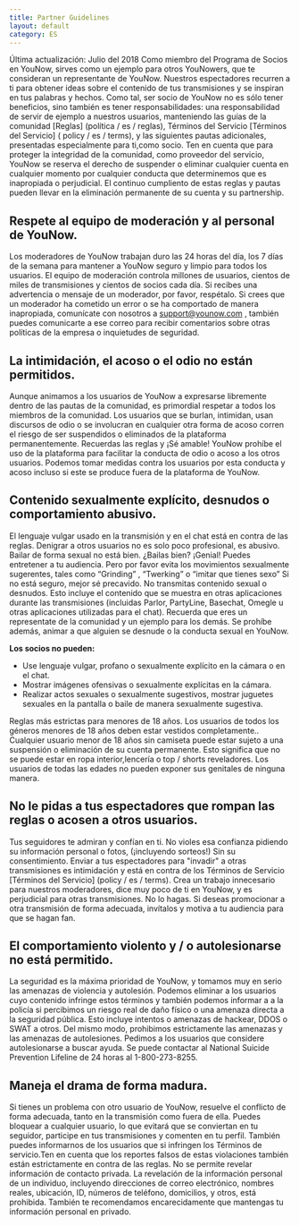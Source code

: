 ```yaml
---
title: Partner Guidelines
layout: default
category: ES
---
```


Última actualización: Julio del 2018
Como miembro del Programa de Socios en YouNow, sirves  como un ejemplo para otros YouNowers, que te consideran un representante de YouNow. Nuestros espectadores recurren a ti para obtener ideas sobre el contenido de tus transmisiones y se inspiran en tus palabras y hechos. Como tal, ser socio de YouNow no es sólo tener beneficios, sino también es tener responsabilidades: una responsabilidad de servir de ejemplo a nuestros usuarios, manteniendo las guías de la comunidad [Reglas] (política / es / reglas), Términos del Servicio [Términos del Servicio] ( policy / es / terms), y las siguientes pautas adicionales, presentadas especialmente para ti,como socio.
Ten en cuenta que para proteger la integridad de la comunidad, como proveedor del servicio, YouNow se reserva el derecho de suspender o eliminar cualquier cuenta en cualquier momento por cualquier conducta que determinemos que es inapropiada o perjudicial. El continuo cumpliento de estas reglas y pautas pueden llevar en la eliminación permanente de su cuenta y su partnership.

## Respete al equipo de moderación y al personal de YouNow.
Los moderadores de YouNow trabajan duro las 24 horas del día, los 7 días de la semana para mantener a YouNow seguro y limpio para todos los usuarios. El equipo de moderación controla millones de usuarios, cientos de miles de transmisiones y cientos de socios cada día. Si recibes una advertencia o mensaje de un moderador, por favor, respétalo. Si crees que un moderador ha cometido un error o se ha comportado de manera inapropiada, comunícate con nosotros a support@younow.com , también puedes comunicarte a ese correo para recibir comentarios sobre otras políticas de la empresa o inquietudes de seguridad.

## La intimidación, el acoso o el odio no están permitidos.
Aunque animamos a los usuarios de YouNow a expresarse libremente dentro de las pautas de la comunidad, es primordial respetar a todos los miembros de la comunidad. Los usuarios que se burlan, intimidan, usan discursos de odio o se involucran en cualquier otra forma de acoso corren el riesgo de ser suspendidos o eliminados de la plataforma permanentemente. Recuerdas las reglas y ¡Sé amable!
YouNow prohíbe el uso de la plataforma para facilitar la conducta de odio o acoso a los otros usuarios. Podemos tomar medidas contra los usuarios por esta conducta y acoso incluso si este se produce fuera de la plataforma de YouNow.

## Contenido sexualmente explícito, desnudos o comportamiento abusivo.
El lenguaje vulgar usado en la transmisión y en el chat está en contra de las reglas. Denigrar a otros usuarios no es solo poco profesional, es abusivo.
Bailar de forma sexual no está bien. ¿Bailas bien? ¡Genial! Puedes entretener a tu audiencia. Pero por favor evita los movimientos sexualmente sugerentes, tales como “Grinding” , “Twerking” o “imitar que tienes sexo”  Si no está seguro, mejor sé precavido.
No transmitas contenido sexual o desnudos. Esto incluye el contenido que se muestra en otras aplicaciones durante las transmisiones (incluidas Parlor, PartyLine, Basechat, Omegle u otras aplicaciones utilizadas para el chat). Recuerda que eres un representate de la comunidad y un ejemplo para los demás. Se prohíbe además, animar a que alguien se desnude o la conducta sexual en YouNow.

**Los socios no pueden:**
- Use lenguaje vulgar, profano o sexualmente explícito en la cámara o en el chat.
- Mostrar imágenes ofensivas o sexualmente explícitas en la cámara.
- Realizar actos sexuales o sexualmente sugestivos, mostrar juguetes sexuales en la pantalla o baile de manera sexualmente sugestiva.

Reglas más estrictas para menores de 18 años. Los usuarios de todos los géneros menores de 18 años deben estar vestidos completamente.. Cualquier usuario menor de 18 años sin camiseta puede estar sujeto a una suspensión o eliminación de su cuenta  permanente. Esto significa que no se puede estar en ropa interior,lencería o top / shorts reveladores. Los usuarios de todas las edades no pueden exponer sus genitales de ninguna manera.
 
## No le pidas a tus espectadores que rompan las reglas o acosen a otros usuarios.
Tus seguidores te admiran y confían en ti. No violes esa confianza pidiendo su información personal o fotos,  (¡incluyendo sorteos!) Sin su consentimiento.
Enviar a tus espectadores para "invadir" a otras transmisiones es intimidación y está en contra de los Términos de Servicio [Términos del Servicio] (policy / es / terms). Crea un trabajo innecesario para nuestros moderadores, dice muy poco de ti en YouNow, y es perjudicial para otras transmisiones. No lo hagas. Si deseas promocionar a otra transmisión ​​de forma adecuada, invítalos y motiva a tu audiencia para que se hagan fan.

## El comportamiento violento y / o autolesionarse no está permitido.
La seguridad es la máxima prioridad de YouNow, y tomamos muy en serio las amenazas de violencia y autolesión. Podemos eliminar a los usuarios cuyo contenido infringe estos términos y también podemos informar a  a la policía si percibimos un riesgo real de daño físico o una amenaza directa a la seguridad pública. Esto incluye intentos o amenazas de hackear, DDOS o SWAT a otros. Del mismo modo, prohibimos estrictamente las amenazas y las amenazas de autolesiones. Pedimos a los usuarios que considere autolesionarse a buscar ayuda. Se puede contactar al National Suicide Prevention Lifeline de 24 horas al 1-800-273-8255.

## Maneja el drama de forma madura.
Si tienes un problema con otro usuario de YouNow, resuelve el conflicto de forma adecuada, tanto en la transmisión como fuera de ella. Puedes bloquear a cualquier usuario, lo que evitará que se conviertan en tu seguidor, participe en tus transmisiones y comenten en tu perfil. 
También puedes informarnos de los usuarios que si infringen los Términos de servicio.Ten en cuenta que los reportes falsos de estas violaciones también están estrictamente en contra de las reglas.
No se permite revelar información de contacto privada.
La revelación de la información personal de un individuo, incluyendo direcciones de correo electrónico, nombres reales, ubicación, ID, números de teléfono, domicilios, y otros, está prohibida. También te recomendamos encarecidamente que mantengas tu información personal en privado.

